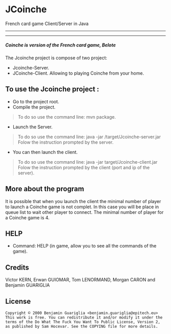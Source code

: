 # JCoinche 
French card game Client/Server in Java

---
---

##### Coinche is version of the French card game, Belote

The Jcoinche project is compose of two project:
* Jcoinche-Server.
* JCoinche-Client.
Allowing to playing Coinche from your home.

## To use the Jcoinche project : 
* Go to the project root.
* Compile the project.
> To do so use the command line: mvn package.
* Launch the Server.
> To do so use the command line: java -jar /target/Jcoinche-server.jar
> Folow the instruction prompted by the server.
* You can then launch the client.
> To do so use the command line: java -jar target/Jcoinche-client.jar
> Folow the instruction prompted by the client (port and ip of the server).

## More about the program

It is possible that when you launch the client the minimal number of player to launch a Coinche game is not complet.
In this case you will be place in queue list to wait other player to connect.
The minimal number of player for a Coinche game is 4.

## HELP

* Command: HELP (in game, allow you to see all the commands of the game).

## Credits
Victor KERN, Erwan GUIOMAR, Tom LENORMAND, Morgan CARON and Benjamin GUARIGLIA

## License
    Copyright © 2000 Benjamin Guariglia <benjamin.guariglia@epitech.eu>
    This work is free. You can redistribute it and/or modify it under the
    terms of the Do What The Fuck You Want To Public License, Version 2,
    as published by Sam Hocevar. See the COPYING file for more details.
